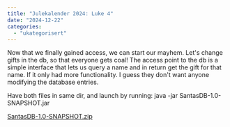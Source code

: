 ```yaml
---
title: "Julekalender 2024: Luke 4"
date: "2024-12-22"
categories: 
  - "ukategorisert"
---
```


Now that we finally gained access, we can start our mayhem. Let's change gifts in the db, so that everyone gets coal!
The access point to the db is a simple interface that lets us query a name and in return get the gift for that name. If it only had more functionality. I guess they don't want anyone modifying the database entries.

Have both files in same dir, and launch by running: java -jar SantasDB-1.0-SNAPSHOT.jar

[SantasDB-1.0-SNAPSHOT.zip](/public/julekalender/SantasDB-1.0-SNAPSHOT.zip)
